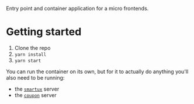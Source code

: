

Entry point and container application for a micro frontends.

# Getting started

1. Clone the repo
2. `yarn install`
3. `yarn start`

You can run the container on its own, but for it to actually do anything you'll
also need to be running:

- the [`smartux`](https://github.com/micro-frontends-demo/content) server
- the [`coupon`](https://github.com/micro-frontends-demo/browse/) server



